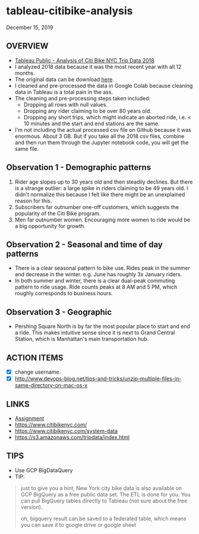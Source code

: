 # tableau-citibike-analysis
December 15, 2019

## OVERVIEW ##
* [Tableau Public - Analysis of Citi Bike NYC Trip Data 2018](https://public.tableau.com/profile/jlcatx512#!/vizhome/NYC_Citi_Bike_Trip_Data_2018_Analysis/2018NYCCitiBike)
* I analyzed 2018 data because it was the most recent year with all 12 months.
* The original data can be download [here](https://www.citibikenyc.com/system-data).
* I cleaned and pre-processed the data in Google Colab because cleaning data in Tableau is a total pain in the ass.
* The cleaning and pre-processing steps taken included:
    * Dropping all rows with null values.
    * Dropping any rider claiming to be over 80 years old.
    * Dropping any short trips, which might indicate an aborted ride, i.e. < 10 minutes and the start and end stations are the same.
* I'm not including the actual processed csv file on Github because it was enormous. About 3 GB. But if you take all the 2018 csv files, combine and then run them through the Jupyter notebook code, you will get the same file. 

## Observation 1 - Demographic patterns ##
1. Rider age slopes up to 30 years old and then steadily declines. But there is a strange outlier: a large spike in riders claiming to be 49 years old. I didn't normalize this because I felt like there might be an unexplained reason for this.
2. Subscribers far outnumber one-off customers, which suggests the popularity of the Citi Bike program.
3. Men far outnumber women. Encouraging more women to ride would be a big opportunity for growth.

## Observation 2 - Seasonal and time of day patterns ##
* There is a clear seasonal pattern to bike use. Rides peak in the summer and decrease in the winter. e.g. June has roughly 3x  January riders.
* In both summer and winter, there is a clear dual-peak commuting pattern to ride usage. Ride counts peaks at 8 AM and 5 PM, which roughly corresponds to business hours.

## Observation 3 - Geographic ##
* Pershing Square North is by far the most popular place to start and end a ride. This makes intuitive sense since it is next to Grand Central Station, which is Manhattan's main transportation hub.

## ACTION ITEMS ##
- [X] change username.
- [X] http://www.devops-blog.net/tips-and-tricks/unzip-multiple-files-in-same-directory-on-mac-os-x

## LINKS ##
* [Assignment](https://github.com/the-Coding-Boot-Camp-at-UT/UT-MCB-DATA-PT-07-2019-U-C/tree/e6683622422df8106f72aeeaa8c8b058b59fc5b6/homework-instructions/20-Tableau/Instructions)
* https://www.citibikenyc.com/
* https://www.citibikenyc.com/system-data
* https://s3.amazonaws.com/tripdata/index.html

## TIPS ##
* Use GCP BigDataQuery
* TIP:
> just to give you a hint, New York city bike data is also available on GCP BigQuery as a free public data set. The ETL is done for you. You can pull BigQuery tables directly to Tableau (not sure about the free version).
> 
> oh, bigquery result can be saved to a federated table, which means you can save it to google drive or google sheet